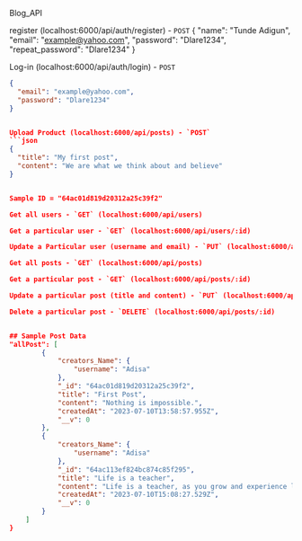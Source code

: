 B l o g _ A P I 

register (localhost:6000/api/auth/register) - `POST`
{
  "name": "Tunde Adigun",
  "email": "example@yahoo.com",
  "password": "Dlare1234",
  "repeat_password": "Dlare1234"
}

Log-in (localhost:6000/api/auth/login) - `POST`
```json
{
  "email": "example@yahoo.com",
  "password": "Dlare1234"
}


Upload Product (localhost:6000/api/posts) - `POST`
```json
{
  "title": "My first post",
  "content": "We are what we think about and believe"
}


Sample ID = "64ac01d819d20312a25c39f2"

Get all users - `GET` (localhost:6000/api/users)

Get a particular user - `GET` (localhost:6000/api/users/:id)

Update a Particular user (username and email) - `PUT` (localhost:6000/api/users/:id)

Get all posts - `GET` (localhost:6000/api/posts)

Get a particular post - `GET` (localhost:6000/api/posts/:id)

Update a particular post (title and content) - `PUT` (localhost:6000/api/posts/:id)

Delete a particular post - `DELETE` (localhost:6000/api/posts/:id)


## Sample Post Data
"allPost": [
        {
            "creators_Name": {
                "username": "Adisa"
            },
            "_id": "64ac01d819d20312a25c39f2",
            "title": "First Post",
            "content": "Nothing is impossible.",
            "createdAt": "2023-07-10T13:58:57.955Z",
            "__v": 0
        },
        {
            "creators_Name": {
                "username": "Adisa"
            },
            "_id": "64ac113ef824bc874c85f295",
            "title": "Life is a teacher",
            "content": "Life is a teacher, as you grow and experience life, the more you learn.",
            "createdAt": "2023-07-10T15:08:27.529Z",
            "__v": 0
        }
    ]
}
